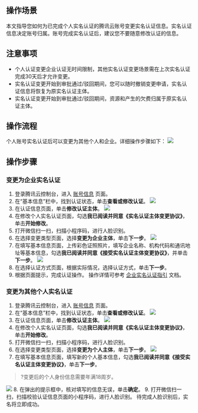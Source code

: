 ## 操作场景

本文指导您如何为已完成个人实名认证的腾讯云账号变更实名认证信息。实名认证信息决定账号归属。账号完成实名认证后，建议您不要随意修改认证的信息。

## 注意事项

- 个人认证变更企业认证无时间限制，其他实名认证变更场景需在上次实名认证完成30天后才允许变更。
- 实名认证变更开始到审批通过/驳回期间，您可以随时撤销变更申请，实名认证信息将恢复为原实名认证主体。
- 实名认证变更开始到审批通过/驳回期间，资源和产生的欠费归属于原实名认证主体。

## 操作流程

个人账号实名认证后可以变更为其他个人和企业。详细操作步骤如下：
![](https://main.qcloudimg.com/raw/8b1bb16cfc78d0a8a31362c912c4d225.png)

## 操作步骤

### 变更为企业实名认证

1. 登录腾讯云控制台，进入 [账号信息](https://console.cloud.tencent.com/developer) 页面。
2. 在“基本信息”栏中，找到认证状态，单击**查看或修改认证**。
   ![](https://main.qcloudimg.com/raw/caab4471ce0ae82333adf0dbc2a8c524.png)
3. 在认证信息页面，单击**修改认证主体**。
   ![](https://main.qcloudimg.com/raw/c562cde0301fb83437f6d0d4ffaf8f50.png)
4. 在修改个人实名认证页面，勾选**我已阅读并同意《实名认证主体变更协议》**，单击**开始修改**。
5. 打开微信扫一扫，扫描小程序码，进行人脸识别。
6. 在选择变更类型页面，选择**变更为企业主体**，单击**下一步**。
   ![](https://main.qcloudimg.com/raw/50f99aaa9991436e645a3042a799f586.png)
7. 在填写基本信息页面，上传彩色证照照片，填写企业名称、机构代码和通讯地址等基本信息，勾选**我已阅读并同意《接受实名认证主体变更协议》**，并单击**下一步**。
   ![](https://main.qcloudimg.com/raw/109df549c07b3f9c840c5aab9ac8c5e8.png)
8. 在选择认证方式页面，根据实际情况，选择认证方式，单击**下一步**。
9. 根据页面提示，完成认证操作。
   操作详情可参考 [企业实名认证指引](https://cloud.tencent.com/document/product/378/10496) 文档。

### 变更为其他个人实名认证

1. 登录腾讯云控制台，进入 [账号信息](https://console.cloud.tencent.com/developer) 页面。
2. 在“基本信息”栏中，找到认证状态，单击**查看或修改认证**。
   ![](https://main.qcloudimg.com/raw/caab4471ce0ae82333adf0dbc2a8c524.png)
3. 在认证信息页面，单击**修改认证主体**。
   ![](https://main.qcloudimg.com/raw/c562cde0301fb83437f6d0d4ffaf8f50.png)
4. 在修改个人实名认证页面，勾选**我已阅读并同意《实名认证主体变更协议》**，单击**开始修改**。
5. 打开微信扫一扫，扫描小程序码，进行人脸识别。
6. 在选择变更类型页面，选择**变更为个人主体**，单击**下一步**。
   ![](https://main.qcloudimg.com/raw/9951d3a46a4f9d57a85902f0ddbece6b.png)
7. 在填写基本信息页面，填写新的个人基本信息，勾选**我已阅读并同意《接受实名认证主体变更协议》**，单击**下一步**。
>?变更后的个人身份信息需要年满18周岁。
>
   ![](https://main.qcloudimg.com/raw/26fa79409a5237ab250c29e5a3d1d154.png)
8. 在弹出的提示框中，核对填写的信息无误，单击**确定**。
9. 打开微信扫一扫，扫描校验认证信息页面的小程序码，进行人脸识别。
   待完成人脸识别后，实名将立即成功。
